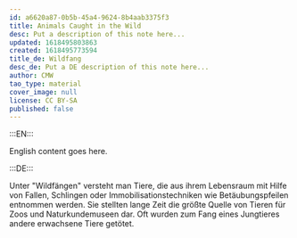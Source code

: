 ```yaml
---
id: a6620a87-0b5b-45a4-9624-8b4aab3375f3
title: Animals Caught in the Wild
desc: Put a description of this note here...
updated: 1618495803863
created: 1618495773594
title_de: Wildfang
desc_de: Put a DE description of this note here...
author: CMW
tao_type: material
cover_image: null
license: CC BY-SA
published: false
---
```


:::EN:::

English content goes here.

:::DE:::

Unter "Wildfängen" versteht man Tiere, die aus ihrem Lebensraum mit Hilfe von Fallen, Schlingen oder Immobilisationstechniken wie Betäubungspfeilen entnommen werden. Sie stellten lange Zeit die größte Quelle von Tieren für Zoos und Naturkundemuseen dar. Oft wurden zum Fang eines Jungtieres andere erwachsene Tiere getötet.
